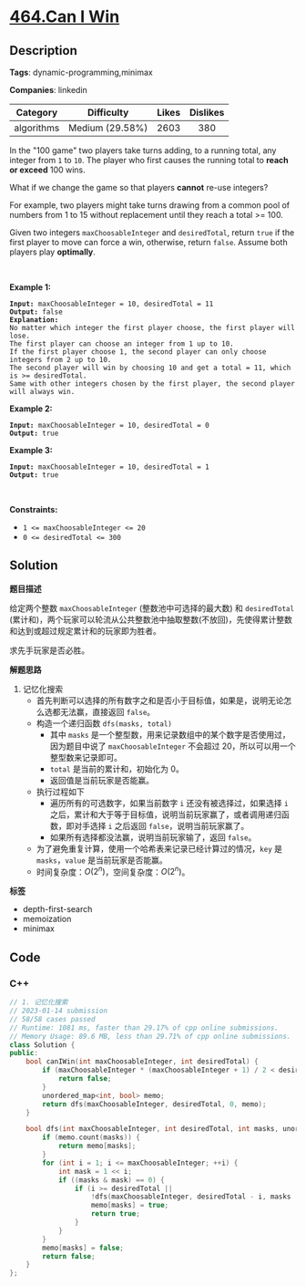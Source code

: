 # [464.Can I Win](https://leetcode.com/problems/can-i-win/description/)

## Description

**Tags**: dynamic-programming,minimax

**Companies**: linkedin

|  Category  |   Difficulty    | Likes | Dislikes |
| :--------: | :-------------: | :---: | :------: |
| algorithms | Medium (29.58%) | 2603  |   380    |

<p>In the &quot;100 game&quot; two players take turns adding, to a running total, any integer from <code>1</code> to <code>10</code>. The player who first causes the running total to <strong>reach or exceed</strong> 100 wins.</p>
<p>What if we change the game so that players <strong>cannot</strong> re-use integers?</p>
<p>For example, two players might take turns drawing from a common pool of numbers from 1 to 15 without replacement until they reach a total &gt;= 100.</p>
<p>Given two integers <code>maxChoosableInteger</code> and <code>desiredTotal</code>, return <code>true</code> if the first player to move can force a win, otherwise, return <code>false</code>. Assume both players play <strong>optimally</strong>.</p>
<p>&nbsp;</p>
<p><strong class="example">Example 1:</strong></p>
<pre><code><strong>Input:</strong> maxChoosableInteger = 10, desiredTotal = 11
<strong>Output:</strong> false
<strong>Explanation:</strong>
No matter which integer the first player choose, the first player will lose.
The first player can choose an integer from 1 up to 10.
If the first player choose 1, the second player can only choose integers from 2 up to 10.
The second player will win by choosing 10 and get a total = 11, which is &gt;= desiredTotal.
Same with other integers chosen by the first player, the second player will always win.</code></pre>
<p><strong class="example">Example 2:</strong></p>
<pre><code><strong>Input:</strong> maxChoosableInteger = 10, desiredTotal = 0
<strong>Output:</strong> true</code></pre>
<p><strong class="example">Example 3:</strong></p>
<pre><code><strong>Input:</strong> maxChoosableInteger = 10, desiredTotal = 1
<strong>Output:</strong> true</code></pre>
<p>&nbsp;</p>
<p><strong>Constraints:</strong></p>
<ul>
  <li><code>1 &lt;= maxChoosableInteger &lt;= 20</code></li>
  <li><code>0 &lt;= desiredTotal &lt;= 300</code></li>
</ul>

## Solution

**题目描述**

给定两个整数 `maxChoosableInteger` (整数池中可选择的最大数) 和 `desiredTotal` (累计和)，两个玩家可以轮流从公共整数池中抽取整数(不放回)，先使得累计整数和达到或超过规定累计和的玩家即为胜者。

求先手玩家是否必胜。

**解题思路**

1. 记忆化搜索
   - 首先判断可以选择的所有数字之和是否小于目标值，如果是，说明无论怎么选都无法赢，直接返回 `false`。
   - 构造一个递归函数 `dfs(masks, total)`
     - 其中 `masks` 是一个整型数，用来记录数组中的某个数字是否使用过，因为题目中说了 `maxChoosableInteger` 不会超过 20，所以可以用一个整型数来记录即可。
     - `total` 是当前的累计和，初始化为 0。
     - 返回值是当前玩家是否能赢。
   - 执行过程如下
     - 遍历所有的可选数字，如果当前数字 `i` 还没有被选择过，如果选择 `i` 之后，累计和大于等于目标值，说明当前玩家赢了，或者调用递归函数，即对手选择 `i` 之后返回 `false`，说明当前玩家赢了。
     - 如果所有选择都没法赢，说明当前玩家输了，返回 `false`。
   - 为了避免重复计算，使用一个哈希表来记录已经计算过的情况，`key` 是 `masks`，`value` 是当前玩家是否能赢。
   - 时间复杂度：$O(2^n)$，空间复杂度：$O(2^n)$。

**标签**

- depth-first-search
- memoization
- minimax

<!-- code start -->
## Code

### C++

```cpp
// 1. 记忆化搜索
// 2023-01-14 submission
// 58/58 cases passed
// Runtime: 1081 ms, faster than 29.17% of cpp online submissions.
// Memory Usage: 89.6 MB, less than 29.71% of cpp online submissions.
class Solution {
public:
    bool canIWin(int maxChoosableInteger, int desiredTotal) {
        if (maxChoosableInteger * (maxChoosableInteger + 1) / 2 < desiredTotal) {
            return false;
        }
        unordered_map<int, bool> memo;
        return dfs(maxChoosableInteger, desiredTotal, 0, memo);
    }

    bool dfs(int maxChoosableInteger, int desiredTotal, int masks, unordered_map<int, bool>& memo) {
        if (memo.count(masks)) {
            return memo[masks];
        }
        for (int i = 1; i <= maxChoosableInteger; ++i) {
            int mask = 1 << i;
            if ((masks & mask) == 0) {
                if (i >= desiredTotal ||
                    !dfs(maxChoosableInteger, desiredTotal - i, masks | mask, memo)) {
                    memo[masks] = true;
                    return true;
                }
            }
        }
        memo[masks] = false;
        return false;
    }
};
```

<!-- code end -->
